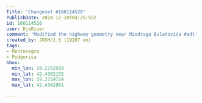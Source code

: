 ```yaml
---
Title: 'Changeset #160114520'
PublishDate: 2024-12-10T04:25:55Z
id: 160114520
user: DjaRiver
comment: 'Modified the highway geometry near Miodraga Bulatovića #adt'
created_by: JOSM/1.5 (19207 en)
tags:
- Montenegro
- Podgorica
bbox:
  min_lon: 19.2732593
  min_lat: 42.4302155
  max_lon: 19.2759724
  max_lat: 42.4342061

---
```

